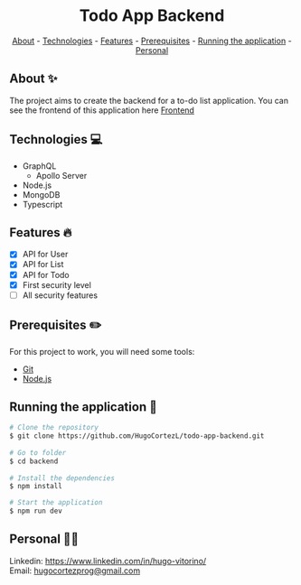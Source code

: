 <h1 align="center"> Todo App Backend</h1>

<nav align="center">
    <a href="#about">About</a>
    - <a href="#technologies">Technologies</a>
    - <a href="#Features">Features</a>
    - <a href="#pre">Prerequisites</a>
    - <a href="#running">Running the application</a>
    - <a href="#personal">Personal</a>
</nav>
 
<h2 id="about">About ✨</h2>
 
The project aims to create the backend for a to-do list application. You can see the frontend of this application here [Frontend](https://github.com/HugoCortezL/todo-app-frontend)
 
<h2 id="technologies">Technologies 💻</h2>
 
- GraphQL
    - Apollo Server
- Node.js
- MongoDB
- Typescript
 
<h2 id="Features">Features 🔥</h2>

* [X] API for User
* [X] API for List
* [X] API for Todo
* [X] First security level
* [ ] All security features

<h2 id="pre">Prerequisites ✏️</h2>
 
For this project to work, you will need some tools:

* [Git](https://git-scm.com/downloads)
* [Node.js](https://nodejs.org/en/download/)
 
<h2 id="running">Running the application 🎲</h2>

 
```bash
# Clone the repository
$ git clone https://github.com/HugoCortezL/todo-app-backend.git
 
# Go to folder
$ cd backend
 
# Install the dependencies
$ npm install

# Start the application
$ npm run dev
```
 
<h2 id="personal">Personal 🙋‍♂️</h2>
 
Linkedin: https://www.linkedin.com/in/hugo-vitorino/
</br>
Email: hugocortezprog@gmail.com